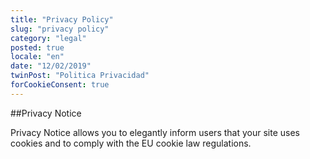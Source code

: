 ```yaml
---
title: "Privacy Policy"
slug: "privacy policy"
category: "legal"
posted: true
locale: "en"
date: "12/02/2019"
twinPost: "Politica Privacidad"
forCookieConsent: true
---
```


##Privacy Notice

Privacy Notice allows you to elegantly inform users that your site uses cookies and to comply with the EU cookie law regulations.